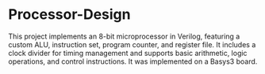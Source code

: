 # Processor-Design
This project implements an 8-bit microprocessor in Verilog, featuring a custom ALU, instruction set, program counter, and register file. It includes a clock divider for timing management and supports basic arithmetic, logic operations, and control instructions. It was implemented on a Basys3 board.
